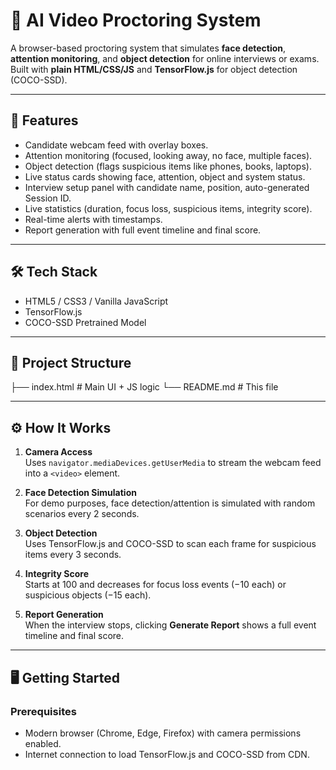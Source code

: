 # 🎯 AI Video Proctoring System

A browser-based proctoring system that simulates **face detection**, **attention monitoring**, and **object detection** for online interviews or exams.  
Built with **plain HTML/CSS/JS** and **TensorFlow.js** for object detection (COCO-SSD).

---

## 🚀 Features

- Candidate webcam feed with overlay boxes.
- Attention monitoring (focused, looking away, no face, multiple faces).
- Object detection (flags suspicious items like phones, books, laptops).
- Live status cards showing face, attention, object and system status.
- Interview setup panel with candidate name, position, auto-generated Session ID.
- Live statistics (duration, focus loss, suspicious items, integrity score).
- Real-time alerts with timestamps.
- Report generation with full event timeline and final score.

---

## 🛠️ Tech Stack

- HTML5 / CSS3 / Vanilla JavaScript  
- TensorFlow.js  
- COCO-SSD Pretrained Model  

---

## 📂 Project Structure
├── index.html # Main UI + JS logic
└── README.md # This file

---

## ⚙️ How It Works

1. **Camera Access**  
   Uses `navigator.mediaDevices.getUserMedia` to stream the webcam feed into a `<video>` element.

2. **Face Detection Simulation**  
   For demo purposes, face detection/attention is simulated with random scenarios every 2 seconds.

3. **Object Detection**  
   Uses TensorFlow.js and COCO-SSD to scan each frame for suspicious items every 3 seconds.

4. **Integrity Score**  
   Starts at 100 and decreases for focus loss events (−10 each) or suspicious objects (−15 each).

5. **Report Generation**  
   When the interview stops, clicking **Generate Report** shows a full event timeline and final score.

---

## 🖥️ Getting Started

### Prerequisites
- Modern browser (Chrome, Edge, Firefox) with camera permissions enabled.
- Internet connection to load TensorFlow.js and COCO-SSD from CDN.


